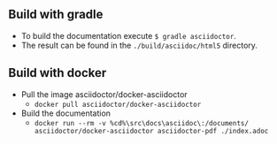 ## Build with gradle

- To build the documentation execute `$ gradle asciidoctor`.
- The result can be found in the `./build/asciidoc/html5` directory.

## Build with docker

- Pull the image asciidoctor/docker-asciidoctor
  - `docker pull asciidoctor/docker-asciidoctor`
- Build the documentation
  - `docker run --rm -v %cd%\src\docs\asciidoc\:/documents/ asciidoctor/docker-asciidoctor asciidoctor-pdf ./index.adoc`
